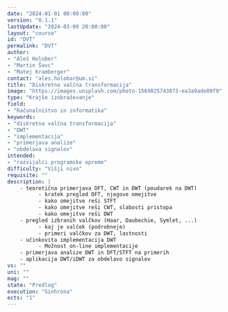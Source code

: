 ```yaml
---
date: "2024-01-01 00:00:00" 
version: "0.1.1"
lastUpdate: "2024-03-09 20:00:00"
layout: "course"
id: "DVT"
permalink: "DVT"
author:
- "Aleš Holober"
- "Martin Šavc"
- "Matej Kramberger"
contact: "ales.holobar@um.si"
title: "Diskretna valčna transformacija"
image: "https://images.unsplash.com/photo-1569025743873-ea3a9ade89f9"
type: "Krajše izobraževanje"
field:
- "Računalništvo in informatika"
keywords:
- "diskretna valčna transformacija"
- "DWT"
- "implementacija"
- "primerjava analize"
- "obdelava signalov"
intended:
- "razvijalci programske opreme"
difficulty: "Višji nivo"
requisite: ""
description: |
    - teoretična primerjava DFT, CWT in DWT (poudarek na DWT)
          - kratek pregled DFT, njegove omejitve 
          - kako omejitve reši STFT
          - kako omejitve reši CWT, slabosti pristopa
          - kako omejitve reši DWT
    - pregled izbranih valčkov (Haar, Daubechie, Symlet, ...)
          - kaj je valček (podrobneje)
          - primeri valčkov za DWT, lastnosti 
    - učinkovita implementacija DWT
          - Možnost on-line implementacije
    - primerjava analize DWT in DFT/STFT na primerih
    - aplikacija DWT/iDWT za obdelavo signalov
vs: ""
uni: ""
mag: ""
state: "Predlog"
execution: "Sinhrona"
ects: "1"
---
```

